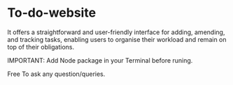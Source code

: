 # To-do-website

It offers a straightforward and user-friendly interface for adding, amending, and tracking tasks, enabling users to organise their workload and remain on top of their obligations.

IMPORTANT:
Add Node package in your Terminal before runing.

Free To ask any question/queries.

